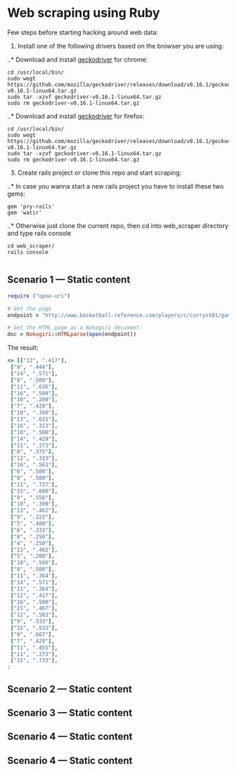 # Web scraping using Ruby 

Few steps before starting hacking around web data:

1. Install one of the following drivers based on the browser you are using:

..* Download and install [geckodriver](https://github.com/mozilla/geckodriver/releases) for chrome:  

```
cd /usr/local/bin/
sudo wegt https://github.com/mozilla/geckodriver/releases/download/v0.16.1/geckodriver-v0.16.1-linux64.tar.gz
sudo tar -xzvf geckodriver-v0.16.1-linux64.tar.gz
sudo rm geckodriver-v0.16.1-linux64.tar.gz
```

..* Download and install [geckodriver](https://github.com/mozilla/geckodriver/releases) for firefox: 

```
cd /usr/local/bin/
sudo wegt https://github.com/mozilla/geckodriver/releases/download/v0.16.1/geckodriver-v0.16.1-linux64.tar.gz
sudo tar -xzvf geckodriver-v0.16.1-linux64.tar.gz
sudo rm geckodriver-v0.16.1-linux64.tar.gz
```

3. Create rails project or clone this repo and start scraping:

..* In case you wanna start a new rails project you have to install these two gems:

```
gem 'pry-rails'
gem 'watir'
```

..* Otherwise just clone the current repo, then cd into web_scraper directory and type rails console 

```linux
cd web_scraper/
rails console
```
```ruby 

```

## Scenario 1 — Static content

```ruby
require ("opne-uri")

# Get the page 
endpoint = "http://www.basketball-reference.com/players/c/curryst01/gamelog/2016"

# Get the HTML page as a Nokogiri document 
doc = Nokogiri::HTMLparse(open(endpoint))
```
The result:

```ruby
=> [["12", ".417"],
 ["9", ".444"],
 ["14", ".571"],
 ["8", ".500"],
 ["11", ".636"],
 ["16", ".500"],
 ["10", ".200"],
 ["7", ".429"],
 ["10", ".300"],
 ["13", ".615"],
 ["16", ".313"],
 ["10", ".500"],
 ["14", ".429"],
 ["11", ".273"],
 ["8", ".375"],
 ["12", ".333"],
 ["16", ".563"],
 ["6", ".500"],
 ["8", ".500"],
 ["11", ".727"],
 ["15", ".600"],
 ["9", ".556"],
 ["10", ".300"],
 ["13", ".462"],
 ["9", ".222"],
 ["5", ".400"],
 ["6", ".333"],
 ["8", ".250"],
 ["4", ".250"],
 ["13", ".462"],
 ["5", ".200"],
 ["10", ".500"],
 ["8", ".500"],
 ["11", ".364"],
 ["14", ".571"],
 ["11", ".364"],
 ["12", ".417"],
 ["16", ".500"],
 ["15", ".467"],
 ["12", ".583"],
 ["9", ".333"],
 ["15", ".533"],
 ["9", ".667"],
 ["7", ".429"],
 ["11", ".455"],
 ["11", ".273"],
 ["15", ".733"],
:
```


## Scenario 2 — Static content

## Scenario 3 — Static content

## Scenario 4 — Static content

## Scenario 4 — Static content
